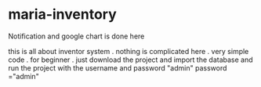 # maria-inventory
Notification and google chart is done here


this is all about inventor system . nothing is complicated here . very simple code . for beginner . 
 just download the project and import the database and run the project 
 with the username and password "admin" password ="admin" 

